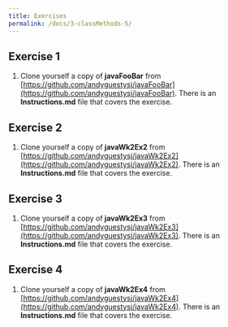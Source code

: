 ```yaml
---
title: Exercises
permalink: /docs/3-classMethods-5/
---
```


## Exercise 1
1. Clone yourself a copy of **javaFooBar** from [https://github.com/andyguestysj/javaFooBar](https://github.com/andyguestysj/javaFooBar). There is an **Instructions.md** file that covers the exercise. 

## Exercise 2
1. Clone yourself a copy of **javaWk2Ex2** from [https://github.com/andyguestysj/javaWk2Ex2](https://github.com/andyguestysj/javaWk2Ex2). There is an **Instructions.md** file that covers the exercise. 

## Exercise 3
1. Clone yourself a copy of **javaWk2Ex3** from [https://github.com/andyguestysj/javaWk2Ex3](https://github.com/andyguestysj/javaWk2Ex3). There is an **Instructions.md** file that covers the exercise.  

## Exercise 4
1. Clone yourself a copy of **javaWk2Ex4** from [https://github.com/andyguestysj/javaWk2Ex4](https://github.com/andyguestysj/javaWk2Ex4). There is an **Instructions.md** file that covers the exercise. 
